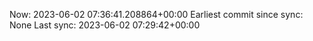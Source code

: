 Now: 2023-06-02 07:36:41.208864+00:00 Earliest commit since sync: None Last sync: 2023-06-02 07:29:42+00:00
